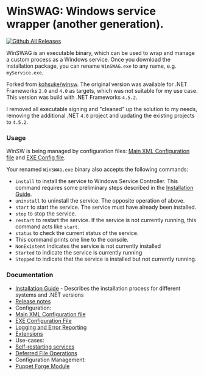 # WinSWAG: **Win**dows **s**ervice **w**rapper (**a**nother **g**eneration).

[![Github All Releases](https://img.shields.io/github/downloads/ankobi/winswag/total.svg)](https://github.com/ankobi/winswag/releases)

WinSWAG is an executable binary, which can be used to wrap and manage a custom process as a Windows service.
Once you download the installation package, you can rename `WinSWAG.exe` to any name, e.g. `myService.exe`.

Forked from [kohsuke/winsw](https://github.com/kohsuke/winsw). The original version was available for .NET Frameworks `2.0` and `4.0` as targets, which was not suitable for my use case. This version was build with .NET Frameworks `4.5.2`.

I removed all executable signing and "cleaned" up the solution to my needs, removing the additional .NET `4.0` project and updating the existing projects to `4.5.2`.

### Usage

WinSW is being managed by configuration files: [Main XML Configuration file](doc/xmlConfigFile.md) and [EXE Config file](doc/exeConfigFile.md).

Your renamed `WinSWAG.exe` binary also accepts the following commands:

* `install` to install the service to Windows Service Controller.
  This command requires some preliminary steps described in the [Installation Guide](doc/installation.md).
* `uninstall` to uninstall the service. The opposite operation of above.
* `start` to start the service. The service must have already been installed.
* `stop` to stop the service.
* `restart` to restart the service. If the service is not currently running, this command acts like `start`.
* `status` to check the current status of the service.
 * This command prints one line to the console.
 * `NonExistent` indicates the service is not currently installed
 * `Started` to indicate the service is currently running
 * `Stopped` to indicate that the service is installed but not currently running.

### Documentation

* [Installation Guide](doc/installation.md) - Describes the installation process for different systems and .NET versions
* [Release notes](CHANGELOG.md)
* Configuration:
 * [Main XML Configuration file](doc/xmlConfigFile.md)
 * [EXE Configuration File](doc/exeConfigFile.md)
 * [Logging and Error Reporting](doc/loggingAndErrorReporting.md)
 * [Extensions](doc/extensions/extensions.md)
* Use-cases:
 * [Self-restarting services](doc/selfRestartingService.md)
 * [Deferred File Operations](doc/deferredFileOperations.md)
* Configuration Management:
 * [Puppet Forge Module](doc/puppetWinSW.md)